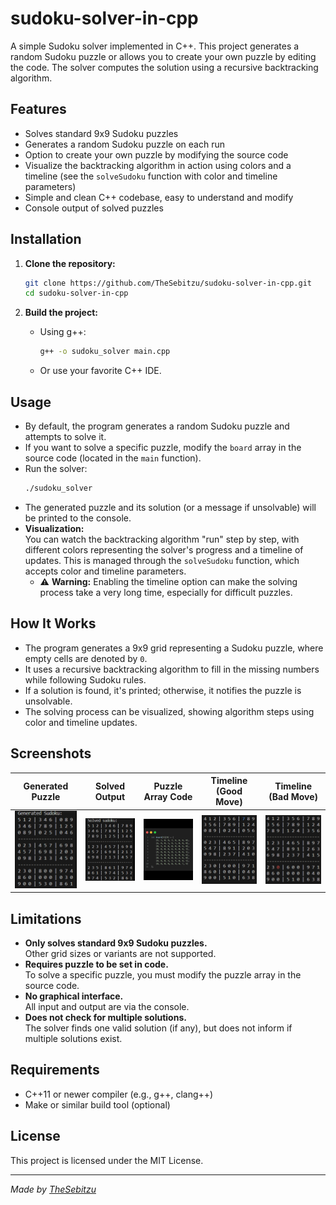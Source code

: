 # sudoku-solver-in-cpp

A simple Sudoku solver implemented in C++. This project generates a random Sudoku puzzle or allows you to create your own puzzle by editing the code. The solver computes the solution using a recursive backtracking algorithm.

## Features

- Solves standard 9x9 Sudoku puzzles
- Generates a random Sudoku puzzle on each run
- Option to create your own puzzle by modifying the source code
- Visualize the backtracking algorithm in action using colors and a timeline (see the `solveSudoku` function with color and timeline parameters)
- Simple and clean C++ codebase, easy to understand and modify
- Console output of solved puzzles

## Installation

1. **Clone the repository:**
   ```sh
   git clone https://github.com/TheSebitzu/sudoku-solver-in-cpp.git
   cd sudoku-solver-in-cpp
   ```

2. **Build the project:**
   - Using g++:
     ```sh
     g++ -o sudoku_solver main.cpp
     ```
   - Or use your favorite C++ IDE.

## Usage

- By default, the program generates a random Sudoku puzzle and attempts to solve it.
- If you want to solve a specific puzzle, modify the `board` array in the source code (located in the `main` function).
- Run the solver:
  ```sh
  ./sudoku_solver
  ```
- The generated puzzle and its solution (or a message if unsolvable) will be printed to the console.
- **Visualization:**  
  You can watch the backtracking algorithm "run" step by step, with different colors representing the solver's progress and a timeline of updates. This is managed through the `solveSudoku` function, which accepts color and timeline parameters.
  - ⚠️ **Warning:** Enabling the timeline option can make the solving process take a very long time, especially for difficult puzzles.

## How It Works

- The program generates a 9x9 grid representing a Sudoku puzzle, where empty cells are denoted by `0`.
- It uses a recursive backtracking algorithm to fill in the missing numbers while following Sudoku rules.
- If a solution is found, it's printed; otherwise, it notifies the puzzle is unsolvable.
- The solving process can be visualized, showing algorithm steps using color and timeline updates.

## Screenshots

| Generated Puzzle | Solved Output | Puzzle Array Code | Timeline (Good Move) | Timeline (Bad Move) |
|------------------|--------------|------------------|-----------------------------|---------------------------|
| ![Generated Puzzle](assets/generated.png) | ![Solved Puzzle](assets/solved.png) | ![Puzzle Array Code](assets/puzzle_array.png) | ![Timeline Good Move](assets/timeline_good.png) | ![Timeline Bad Move](assets/timeline_bad.png) |

## Limitations

- **Only solves standard 9x9 Sudoku puzzles.**  
  Other grid sizes or variants are not supported.
- **Requires puzzle to be set in code.**  
  To solve a specific puzzle, you must modify the puzzle array in the source code.
- **No graphical interface.**  
  All input and output are via the console.
- **Does not check for multiple solutions.**  
  The solver finds one valid solution (if any), but does not inform if multiple solutions exist.

## Requirements

- C++11 or newer compiler (e.g., g++, clang++)
- Make or similar build tool (optional)

## License

This project is licensed under the MIT License.

---

*Made by [TheSebitzu](https://github.com/TheSebitzu)*